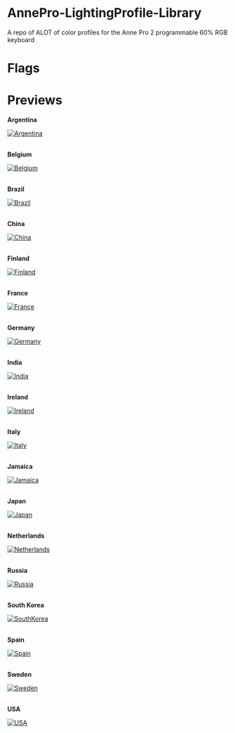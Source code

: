 # AnnePro-LightingProfile-Library
A repo of ALOT of color profiles for the Anne Pro 2 programmable 60% RGB keyboard

# Flags

# Previews

__Argentina__
<!-- Original: https://github.com/igormartimiano/annepro2-color-profiles/blob/main/country-flags/Argentina.json -->
[![Argentina](https://user-images.githubusercontent.com/30121656/167230703-816aa084-d6dc-45d3-ab1d-dd7a860412c4.png)](https://github.com/luisegarduno/AnnePro-LightingProfile-Library/blob/main/Flags/Argentina.json)
<br></br>

__Belgium__
<!-- Original: https://github.com/igormartimiano/annepro2-color-profiles/blob/main/country-flags/Belgium.json -->
[![Belgium](https://user-images.githubusercontent.com/30121656/167230482-33fb20ed-cdc9-4970-99c5-70b7b5b76eab.png)](https://github.com/luisegarduno/AnnePro-LightingProfile-Library/blob/main/Flags/Belgium.json)
<br></br>

__Brazil__
<!-- Original: https://github.com/igormartimiano/annepro2-color-profiles/blob/main/country-flags/Brazil.json -->
[![Brazil](https://user-images.githubusercontent.com/30121656/167230582-c0655175-da1d-4ae8-9116-156fd3825917.png)](https://github.com/luisegarduno/AnnePro-LightingProfile-Library/blob/main/Flags/Brazil.json)
<br></br>

__China__
<!-- Original: https://github.com/igormartimiano/annepro2-color-profiles/blob/main/country-flags/China.json -->
[![China](https://user-images.githubusercontent.com/30121656/167230585-4a0f8633-f2e8-4d15-a14a-19adf46b1ef9.png)](https://github.com/luisegarduno/AnnePro-LightingProfile-Library/blob/main/Flags/China.json)
<br></br>

__Finland__
<!-- Original: https://github.com/igormartimiano/annepro2-color-profiles/blob/main/country-flags/Finland.json -->
[![Finland](https://user-images.githubusercontent.com/30121656/167230597-922a4047-964e-40e1-bf13-18a9032aad7a.png)](https://github.com/luisegarduno/AnnePro-LightingProfile-Library/blob/main/Flags/Finland.json)
<br></br>

__France__
<!-- Original: https://github.com/igormartimiano/annepro2-color-profiles/blob/main/country-flags/France.json -->
[![France](https://user-images.githubusercontent.com/30121656/167230603-a0071e0a-dc7f-4ab6-9e89-a2f8f1999a19.png)](https://github.com/luisegarduno/AnnePro-LightingProfile-Library/blob/main/Flags/France.json)
<br></br>

__Germany__
<!-- Original: https://github.com/igormartimiano/annepro2-color-profiles/blob/main/country-flags/Germany.json -->
[![Germany](https://user-images.githubusercontent.com/30121656/167230606-40e2d805-b0b8-42fe-9822-dffb318d762b.png)](https://github.com/luisegarduno/AnnePro-LightingProfile-Library/blob/main/Flags/Germany.json)
<br></br>

__India__
<!-- Original: https://github.com/igormartimiano/annepro2-color-profiles/blob/main/country-flags/India.json -->
[![India](https://user-images.githubusercontent.com/30121656/167230611-2592d92a-faf2-48a6-8007-2bea8a0853c4.png)](https://github.com/luisegarduno/AnnePro-LightingProfile-Library/blob/main/Flags/India.json)
<br></br>

__Ireland__
<!-- Original: https://github.com/igormartimiano/annepro2-color-profiles/blob/main/country-flags/Ireland.json -->
[![Ireland](https://user-images.githubusercontent.com/30121656/167230615-d4b9dec6-388d-4e98-bad7-d9587f73eefa.png)](https://github.com/luisegarduno/AnnePro-LightingProfile-Library/blob/main/Flags/Ireland.json)
<br></br>

__Italy__
<!-- Original: https://github.com/igormartimiano/annepro2-color-profiles/blob/main/country-flags/Italy.json -->
[![Italy](https://user-images.githubusercontent.com/30121656/167230617-2ef13481-dbe9-448e-afce-3f780d5e0ef0.png)](https://github.com/luisegarduno/AnnePro-LightingProfile-Library/blob/main/Flags/Italy.json)
<br></br>

__Jamaica__
<!-- Original: https://github.com/igormartimiano/annepro2-color-profiles/blob/main/country-flags/Jamaica.json -->
[![Jamaica](https://user-images.githubusercontent.com/30121656/167230620-bf7ad217-3ffe-44a0-a9ba-a6dcc6a49453.png)](https://github.com/luisegarduno/AnnePro-LightingProfile-Library/blob/main/Flags/Jamaica.json)
<br></br>

__Japan__
<!-- Original: https://github.com/igormartimiano/annepro2-color-profiles/blob/main/country-flags/Japan.json -->
[![Japan](https://user-images.githubusercontent.com/30121656/167230625-5b710689-054f-4516-98ff-dc46d36975f8.png)](https://github.com/luisegarduno/AnnePro-LightingProfile-Library/blob/main/Flags/Japan.json)
<br></br>

__Netherlands__
<!-- Original: https://github.com/igormartimiano/annepro2-color-profiles/blob/main/country-flags/Netherlands.json -->
[![Netherlands](https://user-images.githubusercontent.com/30121656/167230629-4cd4145a-761f-49dd-b7c9-00f3fcd21f8a.png)](https://github.com/luisegarduno/AnnePro-LightingProfile-Library/blob/main/Flags/Netherlands.json)
<br></br>

__Russia__
<!-- Original: https://github.com/igormartimiano/annepro2-color-profiles/blob/main/country-flags/Russia.json -->
[![Russia](https://user-images.githubusercontent.com/30121656/167230635-abe0ac17-69eb-4c24-982c-bd965537f874.png)](https://github.com/luisegarduno/AnnePro-LightingProfile-Library/blob/main/Flags/Russia.json)
<br></br>

__South Korea__
<!-- Original: https://github.com/igormartimiano/annepro2-color-profiles/blob/main/country-flags/South%20Korea.json -->
[![SouthKorea](https://user-images.githubusercontent.com/30121656/167230638-295ba426-a698-4743-bcc3-4f8d6c92056e.png)](https://github.com/luisegarduno/AnnePro-LightingProfile-Library/blob/main/Flags/South%20Korea.json)
<br></br>

__Spain__
<!-- Original: https://github.com/igormartimiano/annepro2-color-profiles/blob/main/country-flags/Spain.json -->
[![Spain](https://user-images.githubusercontent.com/30121656/167230640-65ecc700-1110-4424-b7f1-17f8e5f4c5b9.png)](https://github.com/luisegarduno/AnnePro-LightingProfile-Library/blob/main/Flags/Spain.json)
<br></br>

__Sweden__
<!-- Original: https://github.com/igormartimiano/annepro2-color-profiles/blob/main/country-flags/Sweden.json -->
[![Sweden](https://user-images.githubusercontent.com/30121656/167230641-634431de-1cfe-4f36-b7a8-8756f05f40d7.png)](https://github.com/luisegarduno/AnnePro-LightingProfile-Library/blob/main/Flags/Sweden.json)
<br></br>

__USA__
<!-- Original: https://github.com/igormartimiano/annepro2-color-profiles/blob/main/country-flags/USA.json -->
[![USA](https://user-images.githubusercontent.com/30121656/167230645-7781b40a-5965-4d19-91dd-0bd390feef7f.png)](https://github.com/luisegarduno/AnnePro-LightingProfile-Library/blob/main/Flags/USA.json)
